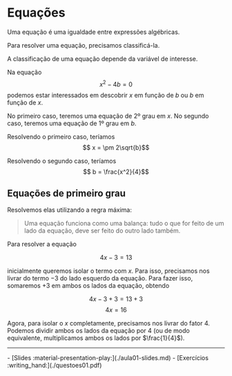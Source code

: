 # Equações

Uma equação é uma igualdade entre expressões algébricas. 

Para resolver uma equação, precisamos classificá-la. 

A classificação de uma equação depende da variável de interesse. 

Na equação 
$$x^2-4b=0$$
podemos estar interessados em descobrir $x$ em função de $b$ ou $b$ em função de $x$. 

No primeiro caso, teremos uma equação de 2º grau em $x$. No segundo caso, teremos uma equação de 1º grau em $b$.

Resolvendo o primeiro caso, teríamos 
$$ x = \pm 2\sqrt{b}$$

Resolvendo o segundo caso, teríamos 
$$ b = \frac{x^2}{4}$$

## Equações de primeiro grau

Resolvemos elas utilizando a regra máxima: 

> Uma equação funciona como uma balança: tudo o que for feito de um lado da equação, deve ser feito do outro lado também. 

Para resolver a equação 

$$ 4x -3 = 13$$ 

inicialmente queremos isolar o termo com $x$. Para isso, precisamos nos livrar do termo $-3$ do lado esquerdo da equação. Para fazer isso, somaremos $+3$ em ambos os lados da equação, obtendo 

$$4x -3 +3 = 13 + 3$$
$$4x = 16$$

Agora, para isolar o $x$ completamente, precisamos nos livrar do fator 4. Podemos dividir ambos os lados da equação por $4$ (ou de modo equivalente, multiplicamos ambos os lados por $\frac{1}{4}$). 


---

<div class="grid cards" markdown>
 - [Slides :material-presentation-play:](./aula01-slides.md)
 - [Exercícios :writing_hand:](./questoes01.pdf)
</div>
